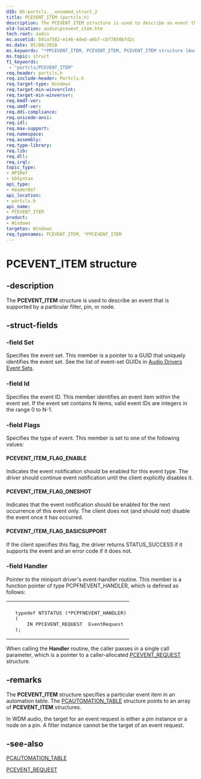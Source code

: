 ```yaml
---
UID: NS:portcls.__unnamed_struct_2
title: PCEVENT_ITEM (portcls.h)
description: The PCEVENT_ITEM structure is used to describe an event that is supported by a particular filter, pin, or node.
old-location: audio\pcevent_item.htm
tech.root: audio
ms.assetid: b91a7582-e146-4ded-a6b7-cb77850bfd2c
ms.date: 05/08/2018
ms.keywords: "*PPCEVENT_ITEM, PCEVENT_ITEM, PCEVENT_ITEM structure [Audio Devices], PPCEVENT_ITEM, PPCEVENT_ITEM structure pointer [Audio Devices], audio.pcevent_item, audpc-struct_54e5d50f-6902-47d3-8170-3ee459b8dfb8.xml, portcls/PCEVENT_ITEM, portcls/PPCEVENT_ITEM"
ms.topic: struct
f1_keywords:
 - "portcls/PCEVENT_ITEM"
req.header: portcls.h
req.include-header: Portcls.h
req.target-type: Windows
req.target-min-winverclnt: 
req.target-min-winversvr: 
req.kmdf-ver: 
req.umdf-ver: 
req.ddi-compliance: 
req.unicode-ansi: 
req.idl: 
req.max-support: 
req.namespace: 
req.assembly: 
req.type-library: 
req.lib: 
req.dll: 
req.irql: 
topic_type:
- APIRef
- kbSyntax
api_type:
- HeaderDef
api_location:
- portcls.h
api_name:
- PCEVENT_ITEM
product:
- Windows
targetos: Windows
req.typenames: PCEVENT_ITEM, *PPCEVENT_ITEM
---
```


# PCEVENT_ITEM structure


## -description


The <b>PCEVENT_ITEM</b> structure is used to describe an event that is supported by a particular filter, pin, or node.


## -struct-fields




### -field Set

Specifies the event set. This member is a pointer to a GUID that uniquely identifies the event set. See the list of event-set GUIDs in <a href="https://docs.microsoft.com/windows-hardware/drivers/audio/audio-drivers-event-sets">Audio Drivers Event Sets</a>.


### -field Id

Specifies the event ID. This member identifies an event item within the event set. If the event set contains N items, valid event IDs are integers in the range 0 to N-1.


### -field Flags

Specifies the type of event. This member is set to one of the following values:





#### PCEVENT_ITEM_FLAG_ENABLE

Indicates the event notification should be enabled for this event type. The driver should continue event notification until the client explicitly disables it.



#### PCEVENT_ITEM_FLAG_ONESHOT

Indicates that the event notification should be enabled for the next occurrence of this event only. The client does not (and should not) disable the event once it has occurred.



#### PCEVENT_ITEM_FLAG_BASICSUPPORT

If the client specifies this flag, the driver returns STATUS_SUCCESS if it supports the event and an error code if it does not.


### -field Handler

Pointer to the miniport driver's event-handler routine. This member is a function pointer of type PCPFNEVENT_HANDLER, which is defined as follows:

<div class="code"><span codelanguage=""><table>
<tr>
<th></th>
</tr>
<tr>
<td>
<pre>  typedef NTSTATUS (*PCPFNEVENT_HANDLER)
  (
      IN PPCEVENT_REQUEST  EventRequest
  );</pre>
</td>
</tr>
</table></span></div>
When calling the <b>Handler</b> routine, the caller passes in a single call parameter, which is a pointer to a caller-allocated <a href="https://docs.microsoft.com/windows-hardware/drivers/ddi/portcls/ns-portcls-_pcevent_request">PCEVENT_REQUEST</a> structure.


## -remarks



The <b>PCEVENT_ITEM</b> structure specifies a particular event item in an automation table. The <a href="https://docs.microsoft.com/windows-hardware/drivers/ddi/portcls/ns-portcls-pcautomation_table">PCAUTOMATION_TABLE</a> structure points to an array of <b>PCEVENT_ITEM</b> structures.

In WDM audio, the target for an event request is either a pin instance or a node on a pin. A filter instance cannot be the target of an event request.




## -see-also




<a href="https://docs.microsoft.com/windows-hardware/drivers/ddi/portcls/ns-portcls-pcautomation_table">PCAUTOMATION_TABLE</a>



<a href="https://docs.microsoft.com/windows-hardware/drivers/ddi/portcls/ns-portcls-_pcevent_request">PCEVENT_REQUEST</a>
 

 


